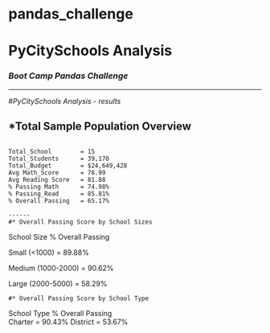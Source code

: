 # pandas_challenge
 # **PyCitySchools Analysis**
### _Boot Camp Pandas Challenge_


-----

#*PyCitySchools Analysis - results*


## *Total Sample Population Overview
```Summary of Total Sample Analyzed

Total_School	    = 15
Total_Students	    = 39,170
Total_Budget	    = $24,649,428
Avg Math_Score	    = 78.99
Avg Reading Score   = 81.88
% Passing Math	    = 74.98%
% Passing_Read	    = 85.81%
% Overall Passing   = 65.17%

------
#* Overall Passing Score by School Sizes
```

School Size	                    	% Overall Passing

Small (<1000)	                     =	         89.88%

Medium (1000-2000)	                 =           90.62%

Large (2000-5000)	                 =           58.29%



````
#* Overall Passing Score by School Type
````

School Type			                % Overall Passing		
Charter		                        =             90.43%
District		                    =             53.67%

`````